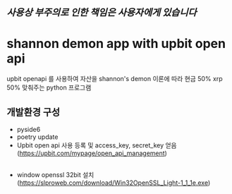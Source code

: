 ## *사용상 부주의로 인한 책임은 사용자에게 있습니다*

# shannon demon app with upbit open api 
upbit openapi 를 사용하여 자산을 shannon's demon 이론에 따라 현금 50% xrp 50% 맞춰주는 python 프로그램

## 개발환경 구성 
- pyside6
- poetry update
- Upbit open api 사용 등록 및 access_key, secret_key 얻음 (https://upbit.com/mypage/open_api_management)

## 
- window openssl 32bit 설치 (https://slproweb.com/download/Win32OpenSSL_Light-1_1_1e.exe)
